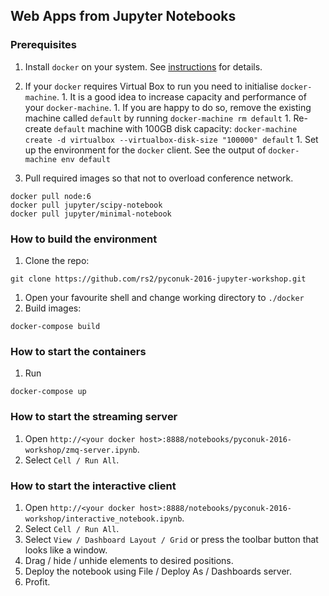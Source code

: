 ## Web Apps from Jupyter Notebooks


### Prerequisites

1. Install `docker` on your system. See [instructions](https://docs.docker.com/engine/installation/) for details.
  1. If your `docker` requires Virtual Box to run you need to initialise `docker-machine`.
    1. It is a good idea to increase capacity and performance of your `docker-machine`.
    1. If you are happy to do so, remove the existing machine called `default` by running 
    ```
    docker-machine rm default
    ```
    1. Re-create `default` machine with 100GB disk capacity:
    ```
    docker-machine create -d virtualbox --virtualbox-disk-size "100000" default
    ```
    1. Set up the environment for the `docker` client. See the output of 
    ```
    docker-machine env default
    ```
    
1. Pull required images so that not to overload conference network.
```
docker pull node:6
docker pull jupyter/scipy-notebook
docker pull jupyter/minimal-notebook
```

### How to build the environment

1. Clone the repo:
```
git clone https://github.com/rs2/pyconuk-2016-jupyter-workshop.git
```
1. Open your favourite shell and change working directory to `./docker`
1. Build images:
```
docker-compose build
```

### How to start the containers

1. Run
```
docker-compose up
```

### How to start the streaming server

1. Open `http://<your docker host>:8888/notebooks/pyconuk-2016-workshop/zmq-server.ipynb`.
1. Select `Cell / Run All`.

### How to start the interactive client

1. Open `http://<your docker host>:8888/notebooks/pyconuk-2016-workshop/interactive_notebook.ipynb`.
1. Select `Cell / Run All`.
1. Select `View / Dashboard Layout / Grid` or press the toolbar button that looks like a window.
1. Drag / hide / unhide elements to desired positions.
1. Deploy the notebook using File / Deploy As / Dashboards server.
1. Profit.
